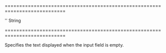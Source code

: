 ===========================================================================
<!--default-->''<!--/default-->
<!--type-->String<!--/type-->
===========================================================================

<!--shortDescription-->
Specifies the text displayed when the input field is empty.
<!--/shortDescription-->

<!--fullDescription-->

<!--/fullDescription-->